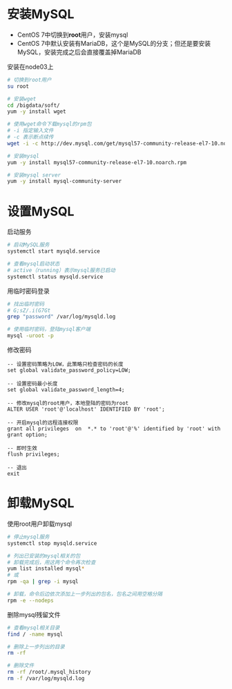 # 安装MySQL

- CentOS 7中切换到**root**用户，安装mysql
- CentOS 7中默认安装有MariaDB，这个是MySQL的分支；但还是要安装MySQL，安装完成之后会直接覆盖掉MariaDB

安装在node03上

```bash
# 切换到root用户
su root

# 安装wget
cd /bigdata/soft/
yum -y install wget

# 使用wget命令下载mysql的rpm包
# -i 指定输入文件
# -c 表示断点续传
wget -i -c http://dev.mysql.com/get/mysql57-community-release-el7-10.noarch.rpm

# 安装mysql
yum -y install mysql57-community-release-el7-10.noarch.rpm

# 安装mysql server
yum -y install mysql-community-server
```



# 设置MySQL

启动服务

```bash
# 启动MySQL服务
systemctl start mysqld.service

# 查看mysql启动状态
# active（running）表示mysql服务已启动
systemctl status mysqld.service
```



用临时密码登录

```bash
# 找出临时密码
# G;sZ/.i(G7Gt
grep "password" /var/log/mysqld.log

# 使用临时密码，登陆mysql客户端
mysql -uroot -p
```



修改密码

```mysql
-- 设置密码策略为LOW，此策略只检查密码的长度
set global validate_password_policy=LOW;

-- 设置密码最小长度
set global validate_password_length=4;

-- 修改mysql的root用户，本地登陆的密码为root
ALTER USER 'root'@'localhost' IDENTIFIED BY 'root';

-- 开启mysql的远程连接权限
grant all privileges  on  *.* to 'root'@'%' identified by 'root' with grant option;

-- 即时生效
flush privileges;

-- 退出
exit
```



# 卸载MySQL

使用root用户卸载mysql

```bash
# 停止mysql服务
systemctl stop mysqld.service

# 列出已安装的mysql相关的包
# 卸载完成后，用这两个命令再次检查
yum list installed mysql*
# 或
rpm -qa | grep -i mysql

# 卸载，命令后边依次添加上一步列出的包名，包名之间用空格分隔
rpm -e --nodeps
```



删除mysql残留文件

```bash
# 查看mysql相关目录
find / -name mysql

# 删除上一步列出的目录
rm -rf

# 删除文件
rm -rf /root/.mysql_history
rm -f /var/log/mysqld.log
```

